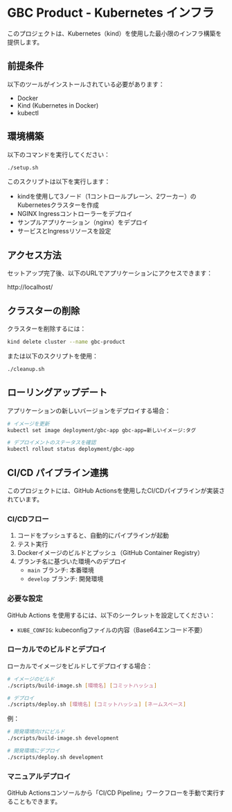 # GBC Product - Kubernetes インフラ

このプロジェクトは、Kubernetes（kind）を使用した最小限のインフラ構築を提供します。

## 前提条件

以下のツールがインストールされている必要があります：

- Docker
- Kind (Kubernetes in Docker)
- kubectl

## 環境構築

以下のコマンドを実行してください：

```bash
./setup.sh
```

このスクリプトは以下を実行します：
- kindを使用して3ノード（1コントロールプレーン、2ワーカー）のKubernetesクラスターを作成
- NGINX Ingressコントローラーをデプロイ
- サンプルアプリケーション（nginx）をデプロイ
- サービスとIngressリソースを設定

## アクセス方法

セットアップ完了後、以下のURLでアプリケーションにアクセスできます：

http://localhost/

## クラスターの削除

クラスターを削除するには：

```bash
kind delete cluster --name gbc-product
```

または以下のスクリプトを使用：

```bash
./cleanup.sh
```

## ローリングアップデート

アプリケーションの新しいバージョンをデプロイする場合：

```bash
# イメージを更新
kubectl set image deployment/gbc-app gbc-app=新しいイメージ:タグ

# デプロイメントのステータスを確認
kubectl rollout status deployment/gbc-app
```

## CI/CD パイプライン連携

このプロジェクトには、GitHub Actionsを使用したCI/CDパイプラインが実装されています。

### CI/CDフロー

1. コードをプッシュすると、自動的にパイプラインが起動
2. テスト実行
3. Dockerイメージのビルドとプッシュ（GitHub Container Registry）
4. ブランチ名に基づいた環境へのデプロイ
   - `main` ブランチ: 本番環境
   - `develop` ブランチ: 開発環境

### 必要な設定

GitHub Actions を使用するには、以下のシークレットを設定してください：

- `KUBE_CONFIG`: kubeconfigファイルの内容（Base64エンコード不要）

### ローカルでのビルドとデプロイ

ローカルでイメージをビルドしてデプロイする場合：

```bash
# イメージのビルド
./scripts/build-image.sh [環境名] [コミットハッシュ]

# デプロイ
./scripts/deploy.sh [環境名] [コミットハッシュ] [ネームスペース]
```

例：
```bash
# 開発環境向けにビルド
./scripts/build-image.sh development

# 開発環境にデプロイ
./scripts/deploy.sh development
```

### マニュアルデプロイ

GitHub Actionsコンソールから「CI/CD Pipeline」ワークフローを手動で実行することもできます。 